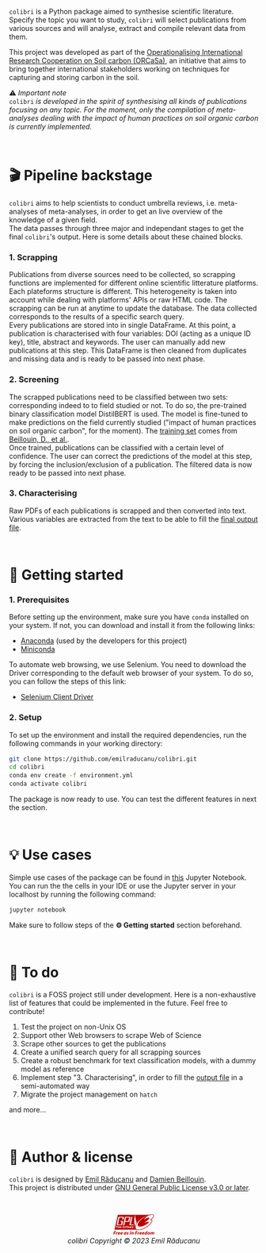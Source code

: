`colibri` is a Python package aimed to synthesise scientific literature. Specify the topic you want to study, `colibri` will select publications from various sources and will analyse, extract and compile relevant data from them.

This project was developed as part of the [Operationalising International Research Cooperation on Soil carbon (ORCaSa)](https://irc-orcasa.eu/), an initiative that aims to bring together international stakeholders working on techniques for capturing and storing carbon in the soil.

⚠️ *Important note* <br/>
`colibri` *is developed in the spirit of synthesising all kinds of publications focusing on any topic. For the moment, only the compilation of meta-analyses dealing with the impact of human practices on soil organic carbon is currently implemented.*

<br/>

# 🎬 Pipeline backstage

`colibri` aims to help scientists to conduct umbrella reviews, i.e. meta-analyses of meta-analyses, in order to get an live overview of the knowledge of a given field.<br/>
The data passes through three major and independant stages to get the final `colibri`'s output. Here is some details about these chained blocks.

### 1. Scrapping

Publications from diverse sources need to be collected, so scrapping functions are implemented for different online scientific litterature platforms. Each plateforms structure is different. This heterogeneity is taken into account while dealing with platforms' APIs or raw HTML code. The scrapping can be run at anytime to update the database. The data collected corresponds to the results of a specific search query.<br/>
Every publications are stored into in single DataFrame. At this point, a publication is characterised with four variables: DOI (acting as a unique ID key), title, abstract and keywords. The user can manually add new publications at this step. This DataFrame is then cleaned from duplicates and missing data and is ready to be passed into next phase.

### 2. Screening

The scrapped publications need to be classified between two sets: corresponding indeed to to field studied or not. To do so, the pre-trained binary classification model DistilBERT is used. The model is fine-tuned to make predictions on the field currently studied ("impact of human practices on soil organic carbon", for the moment). The [training set](./data/distilbert_trainset/trainset.csv) comes from [Beillouin, D., et al.](https://doi.org/10.1038/s41597-022-01318-1).<br/>
Once trained, publications can be classified with a certain level of confidence. The user can correct the predictions of the model at this step, by forcing the inclusion/exclusion of a publication. The filtered data is now ready to be passed into next phase.

### 3. Characterising

Raw PDFs of each publications is scrapped and then converted into text. Various variables are extracted from the text to be able to fill the [final output file](./data/template_colibri_output.json).

<br/>

# 🚦 Getting started

### 1. Prerequisites

Before setting up the environment, make sure you have `conda` installed on your system. If not, you can download and install it from the following links:

- [Anaconda](https://docs.anaconda.com/free/anaconda/install/) (used by the developers for this project)
- [Miniconda](https://docs.conda.io/en/latest/miniconda.html)

To automate web browsing, we use Selenium. You need to download the Driver corresponding to the default web browser of your system. To do so, you can follow the steps of this link:

- [Selenium Client Driver](https://www.selenium.dev/selenium/docs/api/py/#drivers)

### 2. Setup

To set up the environment and install the required dependencies, run the following commands in your working directory:

```bash
git clone https://github.com/emilraducanu/colibri.git
cd colibri
conda env create -f environment.yml
conda activate colibri
```

The package is now ready to use. You can test the different features in next the section.

<br/>

# 💡 Use cases

Simple use cases of the package can be found in [this](playground/playground.ipynb) Jupyter Notebook. You can run the the cells in your IDE or use the Jupyter server in your localhost by running the following command:

```bash
jupyter notebook
```

Make sure to follow steps of the **⚙️ Getting started** section beforehand.

<br/>

# 📝 To do

`colibri` is a FOSS project still under development. Here is a non-exhaustive list of features that could be implemented in the future. Feel free to contribute!

1. Test the project on non-Unix OS
2. Support other Web browsers to scrape Web of Science
3. Scrape other sources to get the publications
4. Create a unified search query for all scrapping sources
5. Create a robust benchmark for text classification models, with a dummy model as reference
6. Implement step "3. Characterising", in order to fill the [output file](./data/template_colibri_output.json) in a semi-automated way
7. Migrate the project management on `hatch`

and more...

<br/>

# 📜 Author & license

`colibri` is designed by [Emil Răducanu](https://github.com/emilraducanu) and [Damien Beillouin](https://github.com/dbeillouin).<br/>
This project is distributed under [GNU General Public License v3.0 or later](COPYING.md).

<br/>

<p align="center">
  <img src=./logos/gplv3-with-text-84x42.png />
  <br/>
  <em>colibri Copyright © 2023 Emil Răducanu</em>
</p>
